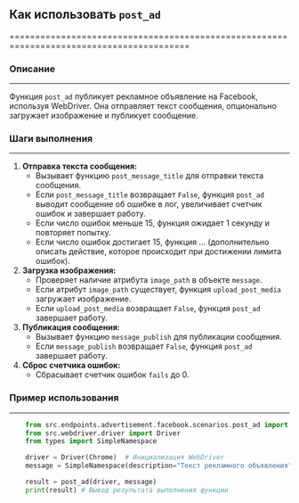 ## Как использовать `post_ad`
=========================================================================================

### Описание
-------------------------
Функция `post_ad` публикует рекламное объявление на Facebook, используя WebDriver. Она отправляет текст сообщения, опционально загружает изображение и публикует сообщение.

### Шаги выполнения
-------------------------
1. **Отправка текста сообщения:**
    - Вызывает функцию `post_message_title` для отправки текста сообщения.
    - Если `post_message_title` возвращает `False`, функция `post_ad` выводит сообщение об ошибке в лог, увеличивает счетчик ошибок и завершает работу.
    - Если число ошибок меньше 15, функция ожидает 1 секунду и повторяет попытку.
    - Если число ошибок достигает 15, функция ... (дополнительно описать действие, которое происходит при достижении лимита ошибок).
2. **Загрузка изображения:**
    - Проверяет наличие атрибута `image_path` в объекте `message`.
    - Если атрибут `image_path` существует, функция `upload_post_media` загружает изображение.
    - Если `upload_post_media` возвращает `False`, функция `post_ad` завершает работу.
3. **Публикация сообщения:**
    - Вызывает функцию `message_publish` для публикации сообщения.
    - Если `message_publish` возвращает `False`, функция `post_ad` завершает работу.
4. **Сброс счетчика ошибок:**
    - Сбрасывает счетчик ошибок `fails` до 0.

### Пример использования
-------------------------

```python
    from src.endpoints.advertisement.facebook.scenarios.post_ad import post_ad
    from src.webdriver.driver import Driver
    from types import SimpleNamespace

    driver = Driver(Chrome)  # Инициализация WebDriver
    message = SimpleNamespace(description="Текст рекламного объявления", image_path="path/to/image.jpg")  # Создание объекта сообщения

    result = post_ad(driver, message)
    print(result) # Вывод результата выполнения функции
```